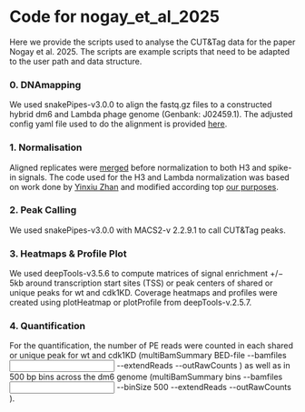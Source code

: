 # Code for nogay_et_al_2025

Here we provide the scripts used to analyse the CUT&Tag data for the paper Nogay et al. 2025. The scripts are example scripts that need to be adapted to the user path and data structure.

###  0. DNAmapping
We used snakePipes-v3.0.0 to align the fastq.gz files to a constructed hybrid dm6 and Lambda phage genome (Genbank: J02459.1). The adjusted config yaml file used to do the alignment is provided [here](./0_mapping/hybrid_adjusted.yaml).

###  1. Normalisation
Aligned replicates were [merged](./1_normalisation_H3_spikein/00_merge_bam_files.sh) before normalization to both H3 and spike-in signals. The code used for the H3 and Lambda normalization was based on work done by [Yinxiu Zhan](https://github.com/zhanyinx/atinbayeva_paper_2023) and modified according top [our purposes](./1_normalisation_H3_spikein/02_batch_norm_H3_spikein_merged_bam.sh).

###  2. Peak Calling
We used snakePipes-v3.0.0 with MACS2-v 2.2.9.1 to call CUT&Tag peaks.

###  3. Heatmaps & Profile Plot 
We used deepTools-v3.5.6 to compute matrices of signal enrichment +/− 5kb around transcription start sites (TSS) or peak centers of shared or unique peaks for wt and cdk1KD. Coverage heatmaps and profiles were created using plotHeatmap or plotProfile from deepTools-v.2.5.7. 

###  4. Quantification
For the quantification, the number of PE reads were counted in each shared or unique peak for wt and cdk1KD (multiBamSummary BED-file --bamfiles <input files> --extendReads --outRawCounts <file>) as well as in 500 bp bins across the dm6 genome (multiBamSummary bins --bamfiles <input files> --binSize 500 --extendReads --outRawCounts <file>).
